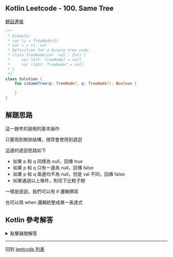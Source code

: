## Kotlin Leetcode - 100. Same Tree

[題目連接](https://leetcode.com/problems/same-tree/)

```kotlin
/**
 * Example:
 * var ti = TreeNode(5)
 * var v = ti.`val`
 * Definition for a binary tree node.
 * class TreeNode(var `val`: Int) {
 *     var left: TreeNode? = null
 *     var right: TreeNode? = null
 * }
 */
class Solution {
    fun isSameTree(p: TreeNode?, q: TreeNode?): Boolean {
        
    }
}
```

## 解題思路

這一題考的是樹的基本操作

只要用到樹狀結構，很常會使用到遞迴

這邊的遞迴思路如下

- 如果 p 和 q 同樣為 null，回傳 true
- 如果 p 和 q 只有一邊為 null，回傳 false
- 如果 p 和 q 兩邊均不為 null，但是 val 不同，回傳 false
- 如果通過以上條件，則往下比較子樹

一樣是遞迴，我們可以用 if 邏輯撰寫

也可以用 when 邏輯統整成單一表達式

## Kotlin 參考解答

<details>
  <summary>點擊展開解答</summary>


if 的寫法

```kotlin
class Solution {
    fun isSameTree(p: TreeNode?, q: TreeNode?): Boolean {
        return if (p == null && q == null) {
            true
        } else if ((p == null) || (q == null)) {
            false
        } else if (p!!.`val` != q!!.`val`) {
            false
        } else {
            isSameTree(p.left, q.left) && isSameTree(p.right, q.right)
        }
    }
}
```

用 `when` 單一表達式內完成的方式如下

```kotlin
class Solution {
    fun isSameTree(p: TreeNode?, q: TreeNode?): Boolean {
        return when {
            p == null && q == null -> true
            p == null -> false
            q == null -> false
            p!!.`val` != q!!.`val` -> false
            else -> isSameTree(p.left, q.left) && isSameTree(p.right, q.right)
        }
    }
}
```


</details>

------

回到 [leetcode 列表](index.md)

